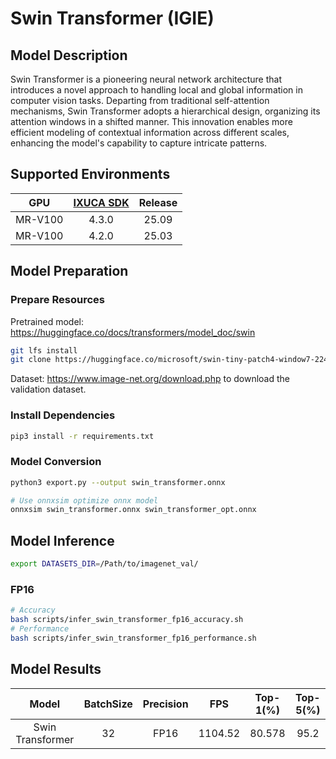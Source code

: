 # Swin Transformer (IGIE)

## Model Description

Swin Transformer is a pioneering neural network architecture that introduces a novel approach to handling local and global information in computer vision tasks. Departing from traditional self-attention mechanisms, Swin Transformer adopts a hierarchical design, organizing its attention windows in a shifted manner. This innovation enables more efficient modeling of contextual information across different scales, enhancing the model's capability to capture intricate patterns.

## Supported Environments

| GPU    | [IXUCA SDK](https://gitee.com/deep-spark/deepspark#%E5%A4%A9%E6%95%B0%E6%99%BA%E7%AE%97%E8%BD%AF%E4%BB%B6%E6%A0%88-ixuca) | Release |
| :----: | :----: | :----: |
| MR-V100 | 4.3.0 | 25.09 |
| MR-V100 | 4.2.0 | 25.03 |

## Model Preparation

### Prepare Resources

Pretrained model: <https://huggingface.co/docs/transformers/model_doc/swin>

```bash
git lfs install
git clone https://huggingface.co/microsoft/swin-tiny-patch4-window7-224 swin-tiny-patch4-window7-224
```

Dataset: <https://www.image-net.org/download.php> to download the validation dataset.

### Install Dependencies

```bash
pip3 install -r requirements.txt
```

### Model Conversion

```bash
python3 export.py --output swin_transformer.onnx

# Use onnxsim optimize onnx model
onnxsim swin_transformer.onnx swin_transformer_opt.onnx
```

## Model Inference

```bash
export DATASETS_DIR=/Path/to/imagenet_val/
```

### FP16

```bash
# Accuracy
bash scripts/infer_swin_transformer_fp16_accuracy.sh
# Performance
bash scripts/infer_swin_transformer_fp16_performance.sh
```

## Model Results

| Model            | BatchSize | Precision | FPS     | Top-1(%) | Top-5(%) |
| :----: | :----: | :----: | :----: | :----: | :----: |
| Swin Transformer | 32        | FP16      | 1104.52 | 80.578   | 95.2     |
